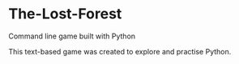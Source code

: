 # The-Lost-Forest
Command line game built with Python

This text-based game was created to explore and practise Python.
